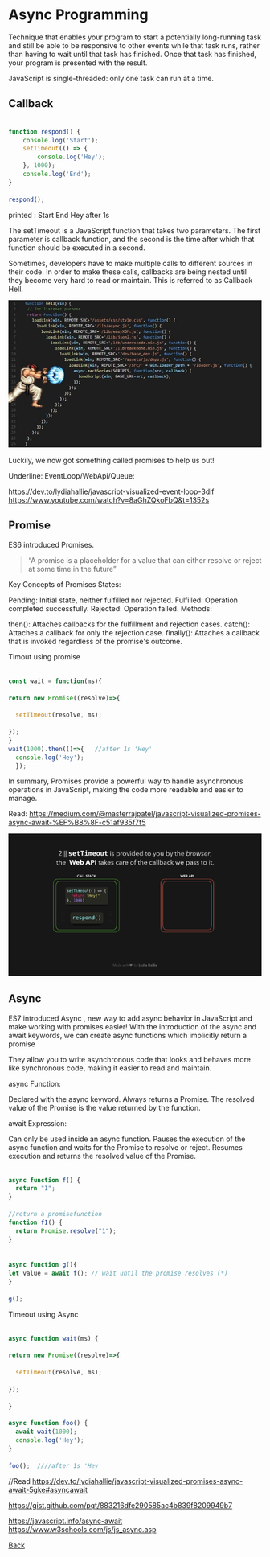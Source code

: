 # Async Programming #


Technique that enables your program to start a potentially long-running task and still be able to be responsive to other events while that task runs, rather than having to wait until that task has finished. Once that task has finished, your program is presented with the result.

JavaScript is single-threaded: only one task can run at a time.


## Callback  ##

```javascript repl+

function respond() {
    console.log('Start');
    setTimeout(() => {
        console.log('Hey');
    }, 1000);
    console.log('End');
}

respond();

```

printed :
Start
End 
Hey after 1s 


The setTimeout is a JavaScript function that takes two parameters. The first parameter is callback function, and the second is the time after which that function should be executed in a second. 

Sometimes, developers have to make multiple calls to different sources in their code. In order to make these calls, callbacks are being nested until they become very hard to read or maintain. This is referred to as Callback Hell.

![Alt Text](asset/callback.jpg)

Luckily, we now got something called promises to help us out! 


Underline: 
EventLoop/WebApi/Queue:

https://dev.to/lydiahallie/javascript-visualized-event-loop-3dif
https://www.youtube.com/watch?v=8aGhZQkoFbQ&t=1352s

## Promise  ##

ES6 introduced Promises.

> “A promise is a placeholder for a value that can either resolve or reject at some time in the future”

Key Concepts of Promises
States:

Pending: Initial state, neither fulfilled nor rejected.
Fulfilled: Operation completed successfully.
Rejected: Operation failed.
Methods:

then(): Attaches callbacks for the fulfillment and rejection cases.
catch(): Attaches a callback for only the rejection case.
finally(): Attaches a callback that is invoked regardless of the promise's outcome.

Timout using promise 


```javascript repl+

const wait = function(ms){

return new Promise((resolve)=>{

  setTimeout(resolve, ms);

});
}
wait(1000).then(()=>{   //after 1s 'Hey'
  console.log('Hey');  
  });


```


In summary, Promises provide a powerful way to handle asynchronous operations in JavaScript, making the code more readable and easier to manage.



Read:
https://medium.com/@masterrajpatel/javascript-visualized-promises-async-await-%EF%B8%8F-c51af935f7f5


![Alt Text](asset/callback.gif)


## Async   ##

ES7 introduced Async , new way to add async behavior in JavaScript and make working with promises easier! 
With the introduction of the async and await keywords, we can create async functions which implicitly return a promise

They allow you to write asynchronous code that looks and behaves more like synchronous code, making it easier to read and maintain.


async Function:

Declared with the async keyword.
Always returns a Promise.
The resolved value of the Promise is the value returned by the function.


await Expression:

Can only be used inside an async function.
Pauses the execution of the async function and waits for the Promise to resolve or reject.
Resumes execution and returns the resolved value of the Promise.



```javascript repl+

async function f() {
  return "1";
}

//return a promisefunction 
function f1() {
  return Promise.resolve("1");
}


async function g(){
let value = await f(); // wait until the promise resolves (*)
}

g();

```


Timeout using Async 


```javascript repl+

async function wait(ms) {

return new Promise((resolve)=>{

  setTimeout(resolve, ms);

});

}

async function foo() {
  await wait(1000);
  console.log('Hey');
}

foo();  ////after 1s 'Hey'


```

//Read
https://dev.to/lydiahallie/javascript-visualized-promises-async-await-5gke#asyncawait

https://gist.github.com/pqt/883216dfe290585ac4b839f8209949b7

https://javascript.info/async-await
https://www.w3schools.com/js/js_async.asp


[Back](https://github.com/parane/web-development/tree/javascript?tab=readme-ov-file#table-of-content)
